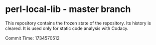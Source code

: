 # perl-local-lib - master branch

This repository contains the frozen state of the repository.
Its history is cleared. It is used only for static code
analysis with Codacy.

Commit Time: 1734570512
